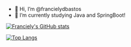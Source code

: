 - 👋 Hi, I’m @francielydbastos
- 🌱 I’m currently studying Java and SpringBoot!

[![Franciely's GitHub stats](https://github-readme-stats.vercel.app/api?username=francielydbastos&theme=tokyonight&count_private=true)](https://github.com/francielydbastos)

[![Top Langs](https://github-readme-stats.vercel.app/api/top-langs/?username=francielydbastos&theme=tokyonight)](https://github.com/francielydbastos/github-readme-stats)

<!---
francielydbastos/francielydbastos is a ✨ special ✨ repository because its `README.md` (this file) appears on your GitHub profile.
You can click the Preview link to take a look at your changes.
--->
